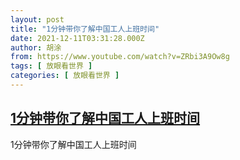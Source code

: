```yaml
---
layout: post
title: "1分钟带你了解中国工人上班时间"
date: 2021-12-11T03:31:28.000Z
author: 胡涂
from: https://www.youtube.com/watch?v=ZRbi3A9Ow8g
tags: [ 放眼看世界 ]
categories: [ 放眼看世界 ]
---
```

<!--1639193488000-->
[1分钟带你了解中国工人上班时间](https://www.youtube.com/watch?v=ZRbi3A9Ow8g)
------

<div>
1分钟带你了解中国工人上班时间
</div>
